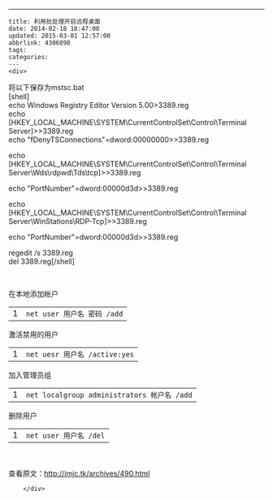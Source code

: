 ---
    title: 利用批处理开启远程桌面
    date: 2014-02-18 18:47:00
    updated: 2015-03-01 12:57:00
    abbrlink: 4306898
    tags:
    categories:
    ---
    <div>
<div>
<div id="sina_keyword_ad_area2" class="articalContent   ">
<p>将以下保存为mstsc.bat<br />
[shell]<br />
echo Windows Registry Editor Version
5.00&gt;3389.reg<br />
echo [HKEY_LOCAL_MACHINE\SYSTEM\CurrentControlSet\Control\Terminal
Server]&gt;&gt;3389.reg<br />
echo
"fDenyTSConnections"=dword:00000000&gt;&gt;3389.reg<br />

echo [HKEY_LOCAL_MACHINE\SYSTEM\CurrentControlSet\Control\Terminal
Server\Wds\rdpwd\Tds\tcp]&gt;&gt;3389.reg<br />

echo
"PortNumber"=dword:00000d3d&gt;&gt;3389.reg<br />

echo [HKEY_LOCAL_MACHINE\SYSTEM\CurrentControlSet\Control\Terminal
Server\WinStations\RDP-Tcp]&gt;&gt;3389.reg<br />

echo
"PortNumber"=dword:00000d3d&gt;&gt;3389.reg<br />

regedit /s 3389.reg<br />
del 3389.reg[/shell]</p>
<p>&nbsp;</p>
<p>在本地添加帐户</p>
<div>
<div id="highlighter_88618" class="syntaxhighlighter  bash">
<table border="0" cellspacing="0" cellpadding="0">
<tbody>
<tr>
<td class="gutter">
<div class="line number1 index0 alt2">1</div>
</td>
<td class="code">
<div class="container">
<div class="line number1 index0 alt2"><code class="bash plain">net user 用户名 密码 </code><code class="bash plain">/add</code></div>
</div>
</td>
</tr>
</tbody>
</table>
</div>
</div>
<p>激活禁用的用户</p>
<div>
<div id="highlighter_771964" class="syntaxhighlighter  bash">
<table border="0" cellspacing="0" cellpadding="0">
<tbody>
<tr>
<td class="gutter">
<div class="line number1 index0 alt2">1</div>
</td>
<td class="code">
<div class="container">
<div class="line number1 index0 alt2"><code class="bash plain">net uesr 用户名 </code><code class="bash plain">/active</code><code class="bash plain">:</code><code class="bash functions">yes</code></div>
</div>
</td>
</tr>
</tbody>
</table>
</div>
</div>
<p>加入管理员组</p>
<div>
<div id="highlighter_416255" class="syntaxhighlighter  bash">
<table border="0" cellspacing="0" cellpadding="0">
<tbody>
<tr>
<td class="gutter">
<div class="line number1 index0 alt2">1</div>
</td>
<td class="code">
<div class="container">
<div class="line number1 index0 alt2"><code class="bash plain">net localgroup administrators 帐户名 </code><code class="bash plain">/add</code></div>
</div>
</td>
</tr>
</tbody>
</table>
</div>
</div>
<p>删除用户</p>
<div>
<div id="highlighter_100842" class="syntaxhighlighter  bash">
<table border="0" cellspacing="0" cellpadding="0">
<tbody>
<tr>
<td class="gutter">
<div class="line number1 index0 alt2">1</div>
</td>
<td class="code">
<div class="container">
<div class="line number1 index0 alt2"><code class="bash plain">net user 用户名 </code><code class="bash plain">/del</code></div>
</div>
</td>
</tr>
</tbody>
</table>
</div>
</div>
<p><br />
<br />
查看原文：<a href="http://imjc.tk/archives/490.html" rel="nofollow">http://imjc.tk/archives/490.html</a></p>
							
		</div>
</div>
</div>
    